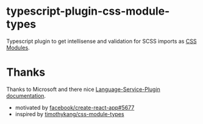 # typescript-plugin-css-module-types

Typescript plugin to get intellisense and validation for SCSS imports as [CSS Modules](https://github.com/css-modules/css-modules).

# Thanks

Thanks to Microsoft and there nice [Language-Service-Plugin documentation](https://github.com/microsoft/TypeScript/wiki/Writing-a-Language-Service-Plugin).

- motivated by [facebook/create-react-app#5677](https://github.com/facebook/create-react-app/issues/5677)
- inspired by [timothykang/css-module-types](https://github.com/timothykang/css-module-types)   
